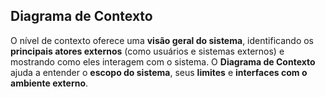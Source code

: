 ## Diagrama de Contexto

O nível de contexto oferece uma **visão geral do sistema**, identificando os **principais atores externos** (como usuários e sistemas externos) e mostrando como eles interagem com o sistema. O **Diagrama de Contexto** ajuda a entender o **escopo do sistema**, seus **limites** e **interfaces com o ambiente externo**.

